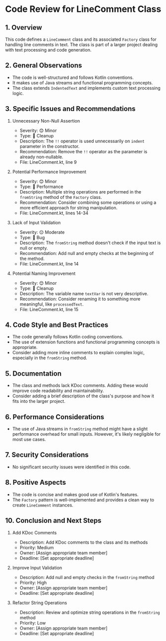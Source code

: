# Code Review for LineComment Class

## 1. Overview

This code defines a `LineComment` class and its associated `Factory` class for handling line comments in text. The class is part of a larger project dealing with text processing and code generation.

## 2. General Observations

- The code is well-structured and follows Kotlin conventions.
- It makes use of Java streams and functional programming concepts.
- The class extends `IndentedText` and implements custom text processing logic.

## 3. Specific Issues and Recommendations

1. Unnecessary Non-Null Assertion
   - Severity: 😊 Minor
   - Type: 🧹 Cleanup
   - Description: The `!!` operator is used unnecessarily on `indent` parameter in the constructor.
   - Recommendation: Remove the `!!` operator as the parameter is already non-nullable.
   - File: LineComment.kt, line 9

2. Potential Performance Improvement
   - Severity: 😊 Minor
   - Type: 🚀 Performance
   - Description: Multiple string operations are performed in the `fromString` method of the `Factory` class.
   - Recommendation: Consider combining some operations or using a more efficient approach for string manipulation.
   - File: LineComment.kt, lines 14-34

3. Lack of Input Validation
   - Severity: 😐 Moderate
   - Type: 🐛 Bug
   - Description: The `fromString` method doesn't check if the input text is null or empty.
   - Recommendation: Add null and empty checks at the beginning of the method.
   - File: LineComment.kt, line 14

4. Potential Naming Improvement
   - Severity: 😊 Minor
   - Type: 🧹 Cleanup
   - Description: The variable name `textVar` is not very descriptive.
   - Recommendation: Consider renaming it to something more meaningful, like `processedText`.
   - File: LineComment.kt, line 15

## 4. Code Style and Best Practices

- The code generally follows Kotlin coding conventions.
- The use of extension functions and functional programming concepts is appropriate.
- Consider adding more inline comments to explain complex logic, especially in the `fromString` method.

## 5. Documentation

- The class and methods lack KDoc comments. Adding these would improve code readability and maintainability.
- Consider adding a brief description of the class's purpose and how it fits into the larger project.

## 6. Performance Considerations

- The use of Java streams in `fromString` method might have a slight performance overhead for small inputs. However, it's likely negligible for most use cases.

## 7. Security Considerations

- No significant security issues were identified in this code.

## 8. Positive Aspects

- The code is concise and makes good use of Kotlin's features.
- The `Factory` pattern is well-implemented and provides a clean way to create `LineComment` instances.

## 10. Conclusion and Next Steps

1. Add KDoc Comments
   - Description: Add KDoc comments to the class and its methods
   - Priority: Medium
   - Owner: [Assign appropriate team member]
   - Deadline: [Set appropriate deadline]

2. Improve Input Validation
   - Description: Add null and empty checks in the `fromString` method
   - Priority: High
   - Owner: [Assign appropriate team member]
   - Deadline: [Set appropriate deadline]

3. Refactor String Operations
   - Description: Review and optimize string operations in the `fromString` method
   - Priority: Low
   - Owner: [Assign appropriate team member]
   - Deadline: [Set appropriate deadline]